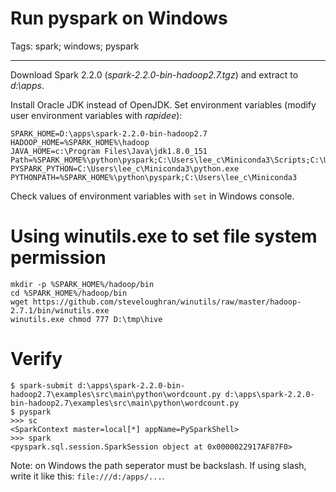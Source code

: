# Run pyspark on Windows
Tags: spark; windows; pyspark

------

Download Spark 2.2.0 (*spark-2.2.0-bin-hadoop2.7.tgz*) and extract to *d:\apps*.

Install Oracle JDK instead of OpenJDK. Set environment variables
(modify user environment variables with *rapidee*):
```
SPARK_HOME=D:\apps\spark-2.2.0-bin-hadoop2.7
HADOOP_HOME=%SPARK_HOME%\hadoop
JAVA_HOME=c:\Program Files\Java\jdk1.8.0_151
Path=%SPARK_HOME%\python\pyspark;C:\Users\lee_c\Miniconda3\Scripts;C:\Users\lee_c\Miniconda3;%SPARK_HOME%\bin;%JAVA_HOME%\bin;C:\Users\lee_c\Miniconda3;%USERPROFILE%\AppData\Local\Microsoft\WindowsApps;
PYSPARK_PYTHON=C:\Users\lee_c\Miniconda3\python.exe
PYTHONPATH=%SPARK_HOME%\python\pyspark;C:\Users\lee_c\Miniconda3
```

Check values of environment variables with `set` in Windows console.

# Using winutils.exe to set file system permission
```
mkdir -p %SPARK_HOME%/hadoop/bin
cd %SPARK_HOME%/hadoop/bin
wget https://github.com/steveloughran/winutils/raw/master/hadoop-2.7.1/bin/winutils.exe
winutils.exe chmod 777 D:\tmp\hive
```

# Verify

```
$ spark-submit d:\apps\spark-2.2.0-bin-hadoop2.7\examples\src\main\python\wordcount.py d:\apps\spark-2.2.0-bin-hadoop2.7\examples\src\main\python\wordcount.py
$ pyspark
>>> sc
<SparkContext master=local[*] appName=PySparkShell>
>>> spark
<pyspark.sql.session.SparkSession object at 0x0000022917AF87F0>
```

Note: on Windows the path seperator must be backslash. If using slash, write it like this: `file:///d:/apps/...`.
